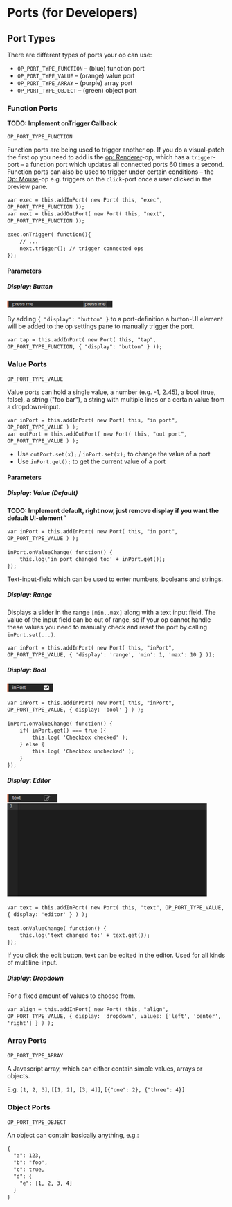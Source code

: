# Ports (for Developers)

## Port Types

There are different types of ports your op can use:  

- `OP_PORT_TYPE_FUNCTION` – (blue) function port
- `OP_PORT_TYPE_VALUE` – (orange) value port
- `OP_PORT_TYPE_ARRAY` – (purple) array port
- `OP_PORT_TYPE_OBJECT` – (green) object port

### Function Ports

**TODO: Implement onTrigger Callback**

```
OP_PORT_TYPE_FUNCTION
```

Function ports are being used to trigger another op. If you do a visual-patch the first op you need to add is the [op: Renderer](#)-op, which has a `trigger`-port – a function port which updates all connected ports 60 times a second.
Function ports can also be used to trigger under certain conditions – the [Op: Mouse](#)-op e.g. triggers on the `click`-port once a user clicked in the preview pane.

```
var exec = this.addInPort( new Port( this, "exec", OP_PORT_TYPE_FUNCTION ));
var next = this.addOutPort( new Port( this, "next", OP_PORT_TYPE_FUNCTION ));

exec.onTrigger( function(){
	// ...
	next.trigger(); // trigger connected ops
});
```

#### Parameters

##### Display: Button

![Button](img/Button.png)  

By adding `{ "display": "button" }` to a port-definition a button-UI element will be added to the op settings pane to manually trigger the port.

```
var tap = this.addInPort( new Port( this, "tap", OP_PORT_TYPE_FUNCTION, { "display": "button" } ));
```

### Value Ports

```
OP_PORT_TYPE_VALUE
```

Value ports can hold a single value, a number (e.g. -1, 2.45), a bool (true, false), a string ("foo bar"), a string with multiple lines or a certain value from a dropdown-input. 

```
var inPort = this.addInPort( new Port( this, "in port", OP_PORT_TYPE_VALUE ) );
var outPort = this.addOutPort( new Port( this, "out port", OP_PORT_TYPE_VALUE ) );
```

- Use `outPort.set(x);` / `inPort.set(x);` to change the value of a port
- Use `inPort.get();` to get the current value of a port

#### Parameters

##### Display: Value (Default)

**TODO: Implement default, right now, just remove display if you want the default UI-element `**  

```
var inPort = this.addInPort( new Port( this, "in port", OP_PORT_TYPE_VALUE ) );

inPort.onValueChange( function() {
    this.log('in port changed to:' + inPort.get());
});
```

Text-input-field which can be used to enter numbers, booleans and strings.

##### Display: Range

Displays a slider in the range `[min..max]` along with a text input field. The value of the input field can be out of range, so if your op cannot handle these values you need to manually check and reset the port by calling `inPort.set(...)`.

```
var inPort = this.addInPort( new Port( this, "inPort", OP_PORT_TYPE_VALUE, { 'display': 'range', 'min': 1, 'max': 10 } ));
```

##### Display: Bool

![](img/Checkbox.png)

```
var inPort = this.addInPort( new Port( this, "inPort", OP_PORT_TYPE_VALUE, { display: 'bool' } ) );

inPort.onValueChange( function() {
	if( inPort.get() === true ){
		this.log( 'Checkbox checked' );	
	} else {
		this.log( 'Checkbox unchecked' );	
	}
});
```

##### Display: Editor

![Editor Button](img/Editor.png)
![Editor Edit View](img/Editor2.png)

```
var text = this.addInPort( new Port( this, "text", OP_PORT_TYPE_VALUE, { display: 'editor' } ) );

text.onValueChange( function() {
    this.log('text changed to:' + text.get());
});
```

If you click the edit button, text can be edited in the editor. Used for all kinds of multiline-input.

##### Display: Dropdown

For a fixed amount of values to choose from.

```
var align = this.addInPort( new Port( this, "align", OP_PORT_TYPE_VALUE, { display: 'dropdown', values: ['left', 'center', 'right'] } ) );
```

### Array Ports

```
OP_PORT_TYPE_ARRAY
```

A Javascript array, which can either contain simple values, arrays or objects.

E.g. `[1, 2, 3]`, `[[1, 2], [3, 4]]`, `[{"one": 2}, {"three": 4}]`

### Object Ports

```
OP_PORT_TYPE_OBJECT
```

An object can contain basically anything, e.g.:

```
{
  "a": 123,
  "b": "foo",
  "c": true,
  "d": {
    "e": [1, 2, 3, 4]
  }
}
```

